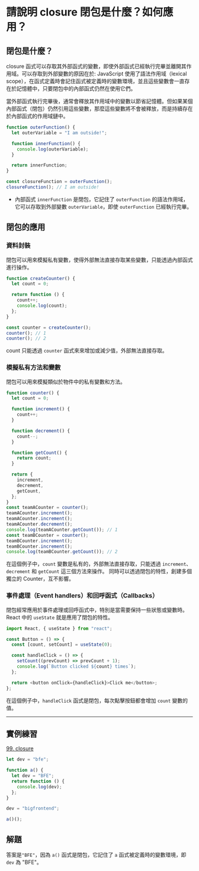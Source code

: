 # 請說明 closure 閉包是什麼？如何應用？

## 閉包是什麼？

closure 函式可以存取其外部函式的變數，即使外部函式已經執行完畢並離開其作用域。可以存取到外部變數的原因在於: JavaScript 使用了語法作用域（lexical scope），在函式定義時會記住函式被定義時的變數環境，並且這些變數會一直存在於記憶體中，只要閉包中的內部函式仍然在使用它們。

當外部函式執行完畢後，通常會釋放其作用域中的變數以節省記憶體。但如果某個內部函式（閉包）仍然引用這些變數，那麼這些變數將不會被釋放，而是持續存在於內部函式的作用域鏈中。

```js
function outerFunction() {
  let outerVariable = "I am outside!";

  function innerFunction() {
    console.log(outerVariable);
  }

  return innerFunction;
}

const closureFunction = outerFunction();
closureFunction(); // I am outside!
```

- 內部函式 `innerFunction` 是閉包，它記住了 `outerFunction` 的語法作用域，它可以存取到外部變數 `outerVariable`，即使 `outerFunction` 已經執行完畢。

## 閉包的應用

### 資料封裝

閉包可以用來模擬私有變數，使得外部無法直接存取某些變數，只能透過內部函式進行操作。

```js
function createCounter() {
  let count = 0;

  return function () {
    count++;
    console.log(count);
  };
}

const counter = createCounter();
counter(); // 1
counter(); // 2
```

count 只能透過 `counter` 函式來來增加或減少值，外部無法直接存取。

### 模擬私有方法和變數

閉包可以用來模擬類似於物件中的私有變數和方法。

```js
function counter() {
  let count = 0;

  function increment() {
    count++;
  }

  function decrement() {
    count--;
  }

  function getCount() {
    return count;
  }

  return {
    increment,
    decrement,
    getCount,
  };
}
const teamACounter = counter();
teamACounter.increment();
teamACounter.increment();
teamACounter.decrement();
console.log(teamACounter.getCount()); // 1
const teamBCounter = counter();
teamBCounter.increment();
teamBCounter.increment();
console.log(teamBCounter.getCount()); // 2
```

在這個例子中，`count` 變數是私有的，外部無法直接存取，只能透過 `increment`、`decrement` 和 `getCount` 這三個方法來操作。
同時可以透過閉包的特性，創建多個獨立的 Counter，互不影響。

### 事件處理（Event handlers）和回呼函式（Callbacks）

閉包經常應用於事件處理或回呼函式中，特別是當需要保持一些狀態或變數時。
React 中的 `useState` 就是應用了閉包的特性。

```js
import React, { useState } from "react";

const Button = () => {
  const [count, setCount] = useState(0);

  const handleClick = () => {
    setCount((prevCount) => prevCount + 1);
    console.log(`Button clicked ${count} times`);
  };

  return <button onClick={handleClick}>Click me</button>;
};
```

在這個例子中，`handleClick` 函式是閉包，每次點擊按鈕都會增加 `count` 變數的值。

---

## 實例練習

[99. closure](https://bigfrontend.dev/quiz/closure-1)

```js
let dev = "bfe";

function a() {
  let dev = "BFE";
  return function () {
    console.log(dev);
  };
}

dev = "bigfrontend";

a()();
```

## 解題

答案是`"BFE"`，因為 `a()` 函式是閉包，它記住了 `a` 函式被定義時的變數環境，即 `dev` 為 "BFE"。
